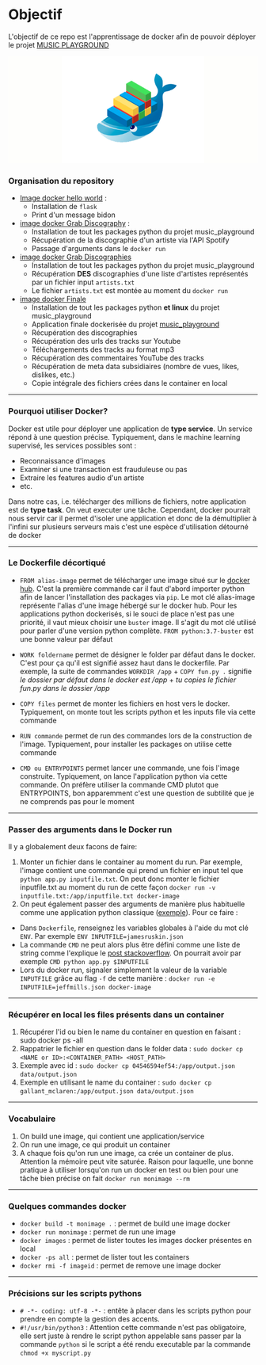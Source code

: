 # Objectif 

L'objectif de ce repo est l'apprentissage de docker afin de pouvoir déployer le projet [MUSIC PLAYGROUND](https://github.com/hansglick/music_playground)


<img src="img/docker_larger.PNG" width="700">

### Organisation du repository 

 * [Image docker hello world](https://github.com/hansglick/docker_learning/tree/master/toyexample) :
   * Installation de `flask`
   * Print d'un message bidon
 * [image docker Grab Discography](https://github.com/hansglick/docker_learning/tree/master/discography_w_arguments) :
   * Installation de tout les packages python du projet music_playground
   * Récupération de la discographie d'un artiste via l'API Spotify
   * Passage d'arguments dans le `docker run`
 * [image docker Grab Discographies](https://github.com/hansglick/docker_learning/tree/master/discography_mutiple_artists)
   * Installation de tout les packages python du projet music_playground
   * Récupération **DES** discographies d'une liste d'artistes représentés par un fichier input `artists.txt`
   * Le fichier `artists.txt` est montée au moment du `docker run` 
 * [image docker Finale](https://github.com/hansglick/docker_learning/tree/master/discography_shell)
   * Installation de tout les packages python **et linux** du projet music_playground
   * Application finale dockerisée du projet [music_playground](https://github.com/hansglick/music_playground)
   * Récupération des discographies
   * Récupération des urls des tracks sur Youtube
   * Téléchargements des tracks au format mp3
   * Récupération des commentaires YouTube des tracks
   * Récupération de meta data subsidiaires (nombre de vues, likes, dislikes, etc.)
   * Copie intégrale des fichiers crées dans le container en local
***

### Pourquoi utiliser Docker?

Docker est utile pour déployer une application de **type service**. Un service répond à une question précise. Typiquement, dans le machine learning supervisé, les services possibles sont :  
 * Reconnaissance d'images
 * Examiner si une transaction est frauduleuse ou pas
 * Extraire les features audio d'un artiste
 * etc.

Dans notre cas, i.e. télécharger des millions de fichiers, notre application est de **type task**. On veut executer une tâche. Cependant, docker pourrait nous servir car il permet d'isoler une application et donc de la démultiplier à l'infini sur plusieurs serveurs mais c'est une espèce d'utilisation détourné de docker

***

### Le Dockerfile décortiqué

 * `FROM alias-image` permet de télécharger une image situé sur le [docker hub](https://hub.docker.com/search?q=&type=image). C'est la première commande car il faut d'abord importer python afin de lancer l'installation des packages via `pip`. Le mot clé alias-image représente l'alias d'une image hébergé sur le docker hub. Pour les applications python dockerisés, si le souci de place n'est pas une priorité, il vaut mieux choisir une `buster` image. Il s'agit du mot clé utilisé pour parler d'une version python complète. `FROM python:3.7-buster`  est une bonne valeur par défaut

 * `WORK foldername` permet de désigner le folder par défaut dans le docker. C'est pour ça qu'il est signifié assez haut dans le dockerfile. Par exemple, la suite de commandes `WORKDIR /app` + `COPY fun.py .` signifie *le dossier par défaut dans le docker est /app* + *tu copies le fichier fun.py dans le dossier /app*

 * `COPY files` permet de monter les fichiers en host vers le docker. Typiquement, on monte tout les scripts python et les inputs file via cette commande

 * `RUN commande` permet de run des commandes lors de la construction de l'image. Typiquement, pour installer les packages on utilise cette commande

 * `CMD ou ENTRYPOINTS` permet lancer une commande, une fois l'image construite. Typiquement, on lance l'application python via cette commande. On préfère utiliser la commande CMD plutot que ENTRYPOINTS, bon apparemment c'est une question de subtilité que je ne comprends pas pour le moment

***

### Passer des arguments dans le Docker run

Il y a globalement deux facons de faire:
 1. Monter un fichier dans le container au moment du run. Par exemple, l'image contient une commande qui prend un fichier en input tel que `python app.py inputfile.txt`. On peut donc monter le fichier inputfile.txt au moment du run de cette façon `docker run -v inputfile.txt:/app/inputfile.txt docker-image`
 2. On peut également passer des arguments de manière plus habituelle comme une application python classique ([exemple](https://github.com/hansglick/docker_learning/tree/master/discography_w_arguments)). Pour ce faire :
  * Dans `Dockerfile`, renseignez les variables globales à l'aide du mot clé `ENV`. Par exemple `ENV INPUTFILE=jamesruskin.json`
  * La commande `CMD` ne peut alors plus être défini comme une liste de string comme l'explique le [post stackoverflow](https://stackoverflow.com/questions/40454470/how-can-i-use-a-variable-inside-a-dockerfile-cmd). On pourrait avoir par exemple `CMD python app.py $INPUTFILE`
  * Lors du docker run, signaler simplement la valeur de la variable `INPUTFILE` grâce au flag `-f` de cette manière : `docker run -e INPUTFILE=jeffmills.json docker-image` 

***

### Récupérer en local les files présents dans un container

 1. Récupérer l'id ou bien le name du container en question en faisant : sudo docker ps -all
 2. Rappatrier le fichier en question dans le folder data : `sudo docker cp <NAME or ID>:<CONTAINER_PATH> <HOST_PATH>`
 3. Exemple avec id : `sudo docker cp 04546594ef54:/app/output.json data/output.json`
 4. Exemple en utilisant le name du container : `sudo docker cp gallant_mclaren:/app/output.json data/output.json`


***

### Vocabulaire

 1. On build une image, qui contient une application/service
 2. On run une image, ce qui produit un container
 3. A chaque fois qu'on run une image, ca crée un container de plus. Attention la mémoire peut vite saturée. Raison pour laquelle, une bonne pratique à utiliser lorsqu'on run un docker en test ou bien pour une tâche bien précise on fait `docker run monimage --rm`

***

### Quelques commandes docker

 * `docker build -t monimage .` : permet de build une image docker
 * `docker run monimage` : permet de run une image
 * `docker images` : permet de lister toutes les images docker présentes en local
 * `docker -ps all` : permet de lister tout les containers
 * `docker rmi -f imageid` : permet de remove une image docker

***

### Précisions sur les scripts pythons
 
 * `# -*- coding: utf-8 -*-` : entête à placer dans les scripts python pour prendre en compte la gestion des accents.
 * `#!/usr/bin/python3` : Attention cette commande n'est pas obligatoire, elle sert juste à rendre le script python appelable sans passer par la commande `python` si le script a été rendu executable par la commande `chmod +x myscript.py`





